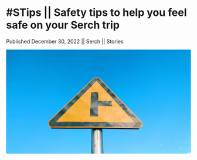 # #STips || Safety tips to help you feel safe on your Serch trip

Published December 30, 2022 || Serch || Stories

![Serch safety tips](../../../../../assets/blog/safety-tips.jpg)
